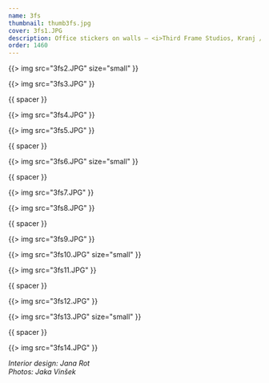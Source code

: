 ```yaml
---
name: 3fs
thumbnail: thumb3fs.jpg
cover: 3fs1.JPG
description: Office stickers on walls — <i>Third Frame Studios, Kranj / 2009</i>
order: 1460
---
```


{{> img src="3fs2.JPG" size="small" }}

{{> img src="3fs3.JPG" }}

{{ spacer }}

{{> img src="3fs4.JPG" }}

{{> img src="3fs5.JPG" }}

{{ spacer }}

{{> img src="3fs6.JPG" size="small" }}

{{ spacer }}

{{> img src="3fs7.JPG" }}

{{> img src="3fs8.JPG" }}

{{ spacer }}

{{> img src="3fs9.JPG" }}

{{> img src="3fs10.JPG" size="small" }}

{{> img src="3fs11.JPG" }}

{{ spacer }}

{{> img src="3fs12.JPG" }}

{{> img src="3fs13.JPG" size="small" }}

{{ spacer }}

{{> img src="3fs14.JPG" }}

<i> Interior design: Jana Rot <br> Photos: Jaka Vinšek </i>